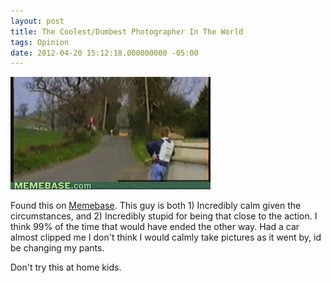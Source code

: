 ```yaml
---
layout: post
title: The Coolest/Dumbest Photographer In The World
tags: Opinion
date: 2012-04-20 15:12:18.000000000 -05:00
---
```

<img src="/images/stay-cool.gif" alt="Don't Panic" />

<p>Found this on <a href="http://memebase.com/2012/04/20/internet-memes-just-escaped-death-still-taking-pictures/">Memebase</a>.  This guy is both 1) Incredibly calm given the circumstances, and 2) Incredibly stupid for being that close to the action.  I think 99% of the time that would have ended the other way. Had a car almost clipped me I don't think I would calmly take pictures as it went by, id be changing my pants.</p>

<p>Don't try this at home kids.</p>
